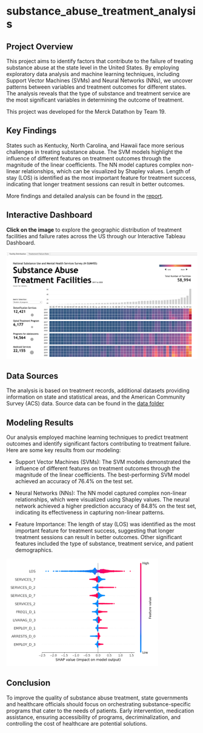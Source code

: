 # substance_abuse_treatment_analysis

## Project Overview
This project aims to identify factors that contribute to the failure of treating substance abuse at the state level in the United States. By employing exploratory data analysis and machine learning techniques, including Support Vector Machines (SVMs) and Neural Networks (NNs), we uncover patterns between variables and treatment outcomes for different states. The analysis reveals that the type of substance and treatment service are the most significant variables in determining the outcome of treatment.

This project was developed for the Merck Datathon by Team 19.



## Key Findings
States such as Kentucky, North Carolina, and Hawaii face more serious challenges in treating substance abuse.
The SVM models highlight the influence of different features on treatment outcomes through the magnitude of the linear coefficients.
The NN model captures complex non-linear relationships, which can be visualized by Shapley values.
Length of stay (LOS) is identified as the most important feature for treatment success, indicating that longer treatment sessions can result in better outcomes.

More findings and detailed analysis can be found in the [report](./Team_19_report.pdf).

## Interactive Dashboard
**Click on the image** to explore the geographic distribution of treatment facilities and failure rates across the US through our Interactive Tableau Dashboard.

[![Interactive Dashboard](./data_viz/tableau_preview.png)](https://public.tableau.com/app/profile/hanyu.liu8152/viz/SubstanceAbusementtTreatmentAcrosstheUS/FacilityDistribution)

## Data Sources
The analysis is based on treatment records, additional datasets providing information on state and statistical areas, and the American Community Survey (ACS) data.
Source data can be found in the [data folder](./data) 

## Modeling Results
Our analysis employed machine learning techniques to predict treatment outcomes and identify significant factors contributing to treatment failure. Here are some key results from our modeling:

- Support Vector Machines (SVMs): The SVM models demonstrated the influence of different features on treatment outcomes through the magnitude of the linear coefficients. The best-performing SVM model achieved an accuracy of 76.4% on the test set.

- Neural Networks (NNs): The NN model captured complex non-linear relationships, which were visualized using Shapley values. The neural network achieved a higher prediction accuracy of 84.8% on the test set, indicating its effectiveness in capturing non-linear patterns.

- Feature Importance: The length of stay (LOS) was identified as the most important feature for treatment success, suggesting that longer treatment sessions can result in better outcomes. Other significant features included the type of substance, treatment service, and patient demographics.

<img src="./data_viz/shapley%20values.png" alt="Alt text" width="400"/>



## Conclusion
To improve the quality of substance abuse treatment, state governments and healthcare officials should focus on orchestrating substance-specific programs that cater to the needs of patients. Early intervention, medication assistance, ensuring accessibility of programs, decriminalization, and controlling the cost of healthcare are potential solutions.

